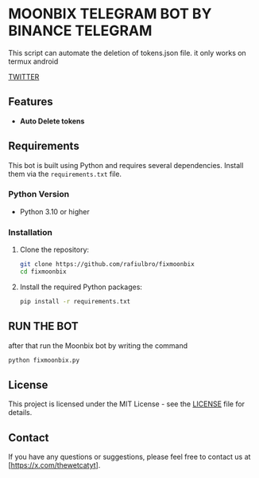 # MOONBIX TELEGRAM BOT BY BINANCE TELEGRAM

This script can automate the deletion of tokens.json file. it only works on termux android

[TWITTER](https://x.com/thewetcatyt)

## Features

- **Auto Delete tokens**

## Requirements

This bot is built using Python and requires several dependencies. Install them via the `requirements.txt` file.

### Python Version

- Python 3.10 or higher

### Installation

1. Clone the repository:

    ```bash
    git clone https://github.com/rafiulbro/fixmoonbix
    cd fixmoonbix
    ```

 2. Install the required Python packages:

    ```bash
    pip install -r requirements.txt
    ```

## RUN THE BOT
after that run the Moonbix bot by writing the command

```bash
python fixmoonbix.py
```


## License

This project is licensed under the MIT License - see the [LICENSE](./LICENSE) file for details.

## Contact
If you have any questions or suggestions, please feel free to contact us at [https://x.com/thewetcatyt].
